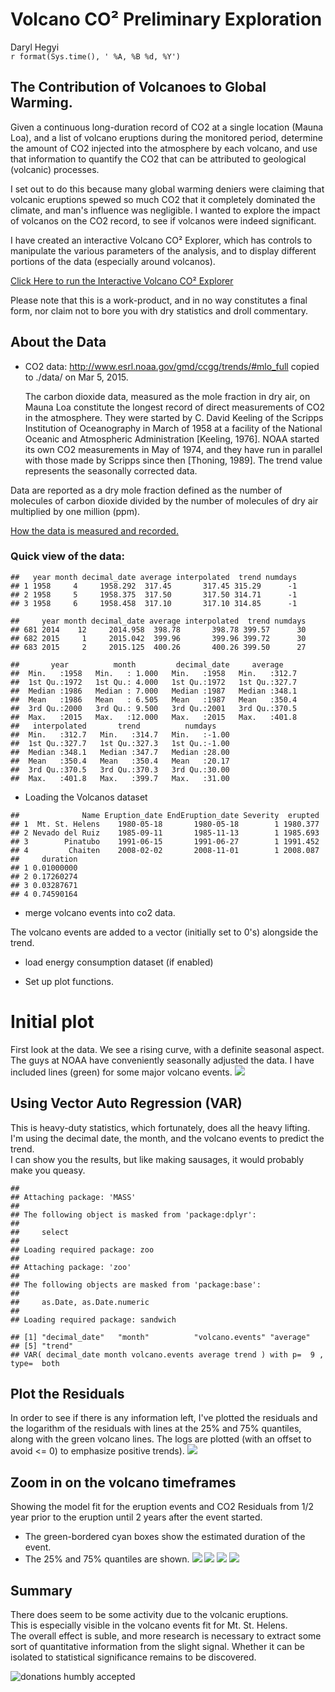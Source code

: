 # Volcano CO² Preliminary Exploration
Daryl Hegyi  
`r format(Sys.time(), ' %A, %B %d, %Y')`  
## The Contribution of Volcanoes to Global Warming.
Given a continuous long-duration record of CO2 at a single location (Mauna Loa), and a list of volcano eruptions during the monitored period, determine the amount of CO2 injected into the atmosphere by each volcano, and use that information to quantify the CO2 that can be attributed to geological (volcanic) processes.

I set out to do this because many global warming deniers were claiming that volcanic eruptions spewed so much CO2 that it completely dominated the climate, and man's influence was negligible.  I wanted to explore the impact of volcanos on the CO2 record, to see if volcanos were indeed significant.

<a id="Explorer"></a> 

   I have created an interactive Volcano CO² Explorer, which has controls to manipulate the various parameters of the analysis, and to display different portions of the data (especially around volcanos).  

[Click Here to run the Interactive Volcano CO² Explorer](http://d7yl.port0.org:2323)

Please note that this is a work-product, and in no way constitutes a final form,
nor claim not to bore you with dry statistics and droll commentary.


## About the Data

* CO2 data: <http://www.esrl.noaa.gov/gmd/ccgg/trends/#mlo_full> copied to ./data/ on Mar 5, 2015.

  The carbon dioxide data, measured as the mole fraction in dry air, on Mauna Loa constitute the longest record of direct measurements of CO2 in the atmosphere. They were started by C. David Keeling of the Scripps Institution of Oceanography in March of 1958 at a facility of the National Oceanic and Atmospheric Administration [Keeling, 1976]. NOAA started its own CO2 measurements in May of 1974, and they have run in parallel with those made by Scripps since then [Thoning, 1989]. The trend value represents the seasonally corrected data.

Data are reported as a dry mole fraction defined as the number of molecules of carbon dioxide divided by the number of molecules of dry air multiplied by one million (ppm). 

[How the data is measured and recorded.](http://www.esrl.noaa.gov/gmd/ccgg/about/co2_measurements.html)

### Quick view of the data:

```
##   year month decimal_date average interpolated  trend numdays
## 1 1958     4     1958.292  317.45       317.45 315.29      -1
## 2 1958     5     1958.375  317.50       317.50 314.71      -1
## 3 1958     6     1958.458  317.10       317.10 314.85      -1
```

```
##     year month decimal_date average interpolated  trend numdays
## 681 2014    12     2014.958  398.78       398.78 399.57      30
## 682 2015     1     2015.042  399.96       399.96 399.72      30
## 683 2015     2     2015.125  400.26       400.26 399.50      27
```

```
##       year          month         decimal_date     average     
##  Min.   :1958   Min.   : 1.000   Min.   :1958   Min.   :312.7  
##  1st Qu.:1972   1st Qu.: 4.000   1st Qu.:1972   1st Qu.:327.7  
##  Median :1986   Median : 7.000   Median :1987   Median :348.1  
##  Mean   :1986   Mean   : 6.505   Mean   :1987   Mean   :350.4  
##  3rd Qu.:2000   3rd Qu.: 9.500   3rd Qu.:2001   3rd Qu.:370.5  
##  Max.   :2015   Max.   :12.000   Max.   :2015   Max.   :401.8  
##   interpolated       trend          numdays     
##  Min.   :312.7   Min.   :314.7   Min.   :-1.00  
##  1st Qu.:327.7   1st Qu.:327.3   1st Qu.:-1.00  
##  Median :348.1   Median :347.7   Median :28.00  
##  Mean   :350.4   Mean   :350.4   Mean   :20.17  
##  3rd Qu.:370.5   3rd Qu.:370.3   3rd Qu.:30.00  
##  Max.   :401.8   Max.   :399.7   Max.   :31.00
```

* Loading the Volcanos dataset

```
##              Name Eruption_date EndEruption_date Severity  erupted
## 1  Mt. St. Helens    1980-05-18       1980-05-18        1 1980.377
## 2 Nevado del Ruiz    1985-09-11       1985-11-13        1 1985.693
## 3        Pinatubo    1991-06-15       1991-06-27        1 1991.452
## 4         Chaiten    2008-02-02       2008-11-01        1 2008.087
##     duration
## 1 0.01000000
## 2 0.17260274
## 3 0.03287671
## 4 0.74590164
```

* merge volcano events into co2 data.

The volcano events are added to a vector (initially set to 0's) alongside the trend.


* load energy consumption dataset (if enabled)



* Set up plot functions.

# Initial plot

First look at the data.  We see a rising curve, with a definite seasonal aspect.  The guys at NOAA have conveniently seasonally adjusted the data.  I have included lines (green) for some major volcano events.
![](VolcanoCO2_files/figure-html/FirstPlot-1.png) 

## Using Vector Auto Regression (VAR)

This is heavy-duty statistics, which fortunately, does all the heavy lifting.  
I'm using the decimal date, the month, and the volcano events to predict the trend.  
I can show you the results, but like making sausages, it would probably make you queasy.


```
## 
## Attaching package: 'MASS'
## 
## The following object is masked from 'package:dplyr':
## 
##     select
## 
## Loading required package: zoo
## 
## Attaching package: 'zoo'
## 
## The following objects are masked from 'package:base':
## 
##     as.Date, as.Date.numeric
## 
## Loading required package: sandwich
```


```
## [1] "decimal_date"   "month"          "volcano.events" "average"       
## [5] "trend"         
## VAR( decimal_date month volcano.events average trend ) with p=  9 , type=  both
```
## Plot the Residuals

In order to see if there is any information left, I've plotted the residuals and the logarithm of the residuals with lines at the 25% and 75% quantiles, along with the green volcano lines.  The logs are plotted (with an offset to avoid <= 0)  to emphasize positive trends).
![](VolcanoCO2_files/figure-html/PlotResiduals-1.png) 

## Zoom in on the volcano timeframes
Showing the model fit for the eruption events and CO2 Residuals from 1/2 year prior to the eruption until 2 years after the event started.

* The green-bordered cyan boxes show the estimated duration of the event.
* The 25% and 75% quantiles are shown.
![](VolcanoCO2_files/figure-html/ZoomVolcanos-1.png) ![](VolcanoCO2_files/figure-html/ZoomVolcanos-2.png) ![](VolcanoCO2_files/figure-html/ZoomVolcanos-3.png) ![](VolcanoCO2_files/figure-html/ZoomVolcanos-4.png) 

## Summary

There does seem to be some activity due to the volcanic eruptions.  
This is especially visible in the volcano events fit for Mt. St. Helens.  
The overall effect is suble, and more research is necessary to extract some sort of quantitative information from the slight signal.  Whether it can be isolated to statistical significance remains to be discovered.

![donations humbly accepted](climate-model-unsourced-donations.png)
